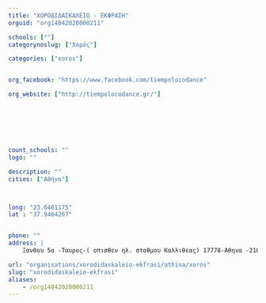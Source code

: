 ```yaml
---
title: "ΧΟΡΟΔΙΔΑΣΚΑΛΕΙΟ - ΕΚΦΡΑΣΗ"
orguid: "org14042020000211"

schools: [""]
categorynoslug: ["Χορός"]

categories: ["xoros"]


org_facebook: "https://www.facebook.com/tiempolocodance"

org_website: ["http://tiempolocodance.gr/"]







count_schools: ""
logo: ""

description: ""
cities: ["Αθήνα"]



long: "23.6461175"
lat : "37.9464267"


phone: ""
address: |
    Ξανθου 5α -Ταυρος-( οπισθεν ηλ. σταθμου Καλλιθεας) 17778-Αθηνα -2109530130

url: "organisations/xorodidaskaleio-ekfrasi/athina/xoros"
slug: "xorodidaskaleio-ekfrasi"
aliases:
    - /org14042020000211
---
```




